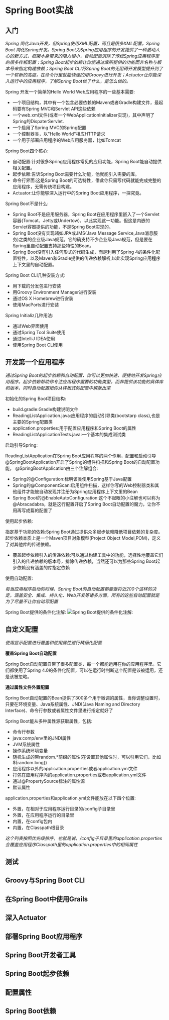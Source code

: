 # Spring Boot实战
## 入门
_Spring 简化Java开发，但Spring使用XML配置，而且是很多XML配置，Spring Boot 简化Spring开发。Spring Boot为Spring应用程序的开发提供了一种激动人心的新方式，框架本身带来的阻力很小，自动配置消除了传统Spring应用程序里的很多样板配置；Spring Boot起步依赖让你能通过库所提供的功能而非名称与版本号来指定构建依赖；Spring Boot CLI将Spring Boot的无阻碍开发模型提升到了一个崭新的高度，在命令行里就能快速的用Groovy进行开发；Actuator让你能深入运行中的应用程序，了解Spring Boot做了什么，是怎么做的。_ 

Spring 开发一个简单的Hello World Web应用程序的一些基本需要:
- 一个项目结构，其中有一个包含必要依赖的Maven或者Gradle构建文件，最起码要有Spring MVC和Servlet API这些依赖
- 一个web.xml文件(或者一个WebApplicationInitializer实现)，其中声明了Spring的DispaterServlet.
- 一个启用了Spring MVC的Spring配置
- 一个控制器类，以"Hello World"相应HTTP请求
- 一个用于部署应用程序的Web应用服务器，比如Tomcat

Spring Boot四个核心:
- 自动配置:针对很多Spring应用程序常见的应用功能，Spring Boot能自动提供相关配置。
- 起步依赖:告诉Spring Boot需要什么功能，他就能引入需要的库。
- 命令行界面:这是Spring Boot的可选特性，借此你只需写代码就能完成完整的应用程序，无需传统项目构建。
- Actuator:让你能够深入运行中的Spring Boot应用程序，一探究竟。

Spring Boot不是什么:
- Spring Boot不是应用服务器，Spring Boot在应用程序里嵌入了一个Servlet容器(Tomcat、Jetty或Undertow)，以此实现这一功能。但这是内嵌的Servlet容器提供的功能，不是Spring Boot实现的。
- Spring Boot没有实现诸如JPA或JMS(Java Message Service,Java消息服务)之类的企业级Java规范。它的确支持不少企业级Java规范，但是要在Spring里自动配置支持那些特性的Bean。
- Spring Boot没有引入任何形式的代码生成，而是利用了Spring 4的条件化配置特性，以及Maven和Gradle提供的传递依赖解析,以此实现Spring应用程序上下文里的自动配置。

Spring Boot CLI几种安装方式:
- 用下载的分发包进行安装
- 用Groovy Environment Manager进行安装
- 通过OS X Homebrew进行安装
- 使用MacPorts进行安装

Spring Initializ几种用法:
- 通过Web界面使用
- 通过Spring Tool Suite使用
- 通过IntelliJ IDEA使用
- 使用Spring Boot CLI使用

## 开发第一个应用程序
_通过Spring Boot的起步依赖和自动配置，你可以更加快速、便捷地开发Spring应用程序。起步依赖帮助你专注应用程序需要的功能类型，而非提供该功能的具体库和版本，同时自动配置把你从样板式的配置中解放出来_

初始化的Spring Boot项目结构:
- build.gradle:Gradle构建说明文件
- ReadingListApplication.java:应用程序的启动引导类(bootstarp class),也是主要的Spring配置类
- application.properties:用于配置应用程序和Spring Boot的属性
- ReadingListApplicationTests.java:一个基本的集成测试类

启动引导Spring:

ReadingListApplication在Spring Boot应用程序的两个作用，配置和启动引导
@SpringBootApplication开启了Spring的组件扫描和Spring Boot的自动配置功能，
@SpringBootApplication由三个注解组合:
- Spring的@Configuration:标明该类使用Spring基于Java配置
- Spring的@ComponentScan:启用组件扫描，这样你写的Web控制器类和其他组件才能被自动发现并注册为Spring应用程序上下文里的Bean
- Spring Boot的@EnableAutoConfiguration:这个不起眼的小注解也可以称为@Abracadabra，就是这行配置开启了Spring Boot自动配置的魔力，让你不用再写成篇的配置了

使用起步依赖:

指定基于功能的依赖:Spring Boot通过提供众多起步依赖降低项目依赖的复杂度。起步依赖本质上是一个Maven项目对象模型(Project Object Model,POM)，定义了对其他库的传递依赖。
- 覆盖起步依赖引入的传递依赖:可以通过构建工具中的功能，选择性地覆盖它们引入的传递依赖的版本号，排除传递依赖，当然还可以为那些Spring Boot起步依赖没有涵盖的库指定依赖

使用自动配置:

_每当应用程序启动的时候，Spring Boot的自动配置都要做将近200个这样的决定，涵盖安全、集成、持久化、Web开发等诸多方面，所有的这些自动配置就是为了尽量不让你自动写配置_

Spring Boot提供的条件化注解:
![Spring Boot提供的条件化注解:](https://i.loli.net/2019/09/06/T5xBs7zet8A2QNk.png)

## 自定义配置
_使用显示配置进行覆盖和使用属性进行精细化配置_

**覆盖Spring Boot自动配置**

Spring Boot自动配置自带了很多配置类，每一个都能运用在你的应用程序里。它们都使用了Spring 4.0的条件化配置，可以在运行时判断这个配置是该被运用，还是该被忽略。

**通过属性文件外置配置**

Spring Boot自动配置的Bean提供了300多个用于微调的属性，当你调整设置时，只要在环境变量、Java系统属性、JNDI(Java Naming and Directory Interface)、命令行参数或者属性文件里进行指定就好了

Spring Boot能从多种属性源获取属性，包括:
- 命令行参数
- java:comp/env里的JNDI属性
- JVM系统属性
- 操作系统环境变量
- 随机生成的带random.*前缀的属性(在设置其他属性时，可以引用它们，比如${random.long})
- 应用程序以外的application.properties或者application.yml文件
- 打包在应用程序内的application.properties或者application.yml文件
- 通过@PropertySource标注的属性源
- 默认属性

application.properties和application.yml文件能放在以下四个位置:
- 外置，在相对于应用程序运行目录的/config子目录里
- 外置，在应用程序运行的目录里
- 内置，在config包内
- 内置，在Classpath根目录

*这个列表按照优先级排序，也就是说，/config子目录里的application.properties会覆盖应用程序Classpath里的application.properties中的相同属性*



## 测试

## Groovy与Spring Boot CLI

## 在Spring Boot中使用Grails

## 深入Actuator

## 部署Spring Boot应用程序

## Spring Boot开发者工具

## Spring Boot起步依赖

## 配置属性

## Spring Boot依赖